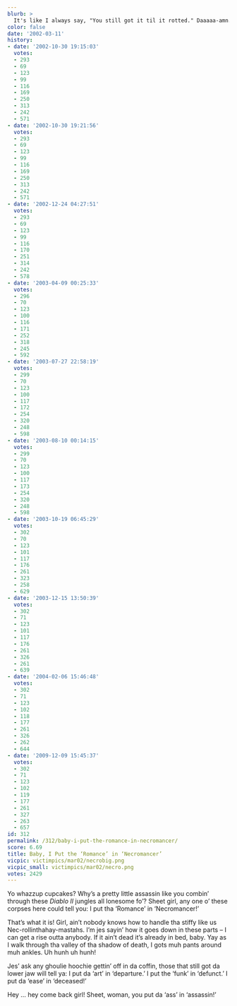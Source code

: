 ```yaml
---
blurb: >
  It's like I always say, "You still got it til it rotted." Daaaaa-amn.
color: false
date: '2002-03-11'
history:
- date: '2002-10-30 19:15:03'
  votes:
  - 293
  - 69
  - 123
  - 99
  - 116
  - 169
  - 250
  - 313
  - 242
  - 571
- date: '2002-10-30 19:21:56'
  votes:
  - 293
  - 69
  - 123
  - 99
  - 116
  - 169
  - 250
  - 313
  - 242
  - 571
- date: '2002-12-24 04:27:51'
  votes:
  - 293
  - 69
  - 123
  - 99
  - 116
  - 170
  - 251
  - 314
  - 242
  - 578
- date: '2003-04-09 00:25:33'
  votes:
  - 296
  - 70
  - 123
  - 100
  - 116
  - 171
  - 252
  - 318
  - 245
  - 592
- date: '2003-07-27 22:58:19'
  votes:
  - 299
  - 70
  - 123
  - 100
  - 117
  - 172
  - 254
  - 320
  - 248
  - 598
- date: '2003-08-10 00:14:15'
  votes:
  - 299
  - 70
  - 123
  - 100
  - 117
  - 173
  - 254
  - 320
  - 248
  - 598
- date: '2003-10-19 06:45:29'
  votes:
  - 302
  - 70
  - 123
  - 101
  - 117
  - 176
  - 261
  - 323
  - 258
  - 629
- date: '2003-12-15 13:50:39'
  votes:
  - 302
  - 71
  - 123
  - 101
  - 117
  - 176
  - 261
  - 326
  - 261
  - 639
- date: '2004-02-06 15:46:48'
  votes:
  - 302
  - 71
  - 123
  - 102
  - 118
  - 177
  - 261
  - 326
  - 262
  - 644
- date: '2009-12-09 15:45:37'
  votes:
  - 302
  - 71
  - 123
  - 102
  - 119
  - 177
  - 261
  - 327
  - 263
  - 657
id: 312
permalink: /312/baby-i-put-the-romance-in-necromancer/
score: 6.69
title: Baby, I Put the ‘Romance’ in ‘Necromancer’
vicpic: victimpics/mar02/necrobig.png
vicpic_small: victimpics/mar02/necro.png
votes: 2429
---
```


Yo whazzup cupcakes? Why’s a pretty little assassin like you combin’
through these *Diablo II* jungles all lonesome fo’? Sheet girl, any one
o’ these corpses here could tell you: I put tha ‘Romance’ in
‘Necromancer!’

That’s what it is! Girl, ain’t nobody knows how to handle tha stiffy
like us Nec-rollinthahay-mastahs. I’m jes sayin’ how it goes down in
these parts – I can get a rise outta anybody. If it ain’t dead it’s
already in bed, baby. Yay as I walk through tha valley of tha shadow of
death, I gots muh pants around muh ankles. Uh hunh uh hunh!

Jes’ ask any ghoulie hoochie gettin’ off in da coffin, those that still
got da lower jaw will tell ya: I put da ‘art’ in ‘departure.’ I put the
‘funk’ in ‘defunct.’ I put da ‘ease’ in ‘deceased!’

Hey … hey come back girl! Sheet, woman, you put da ‘ass’ in ‘assassin!’